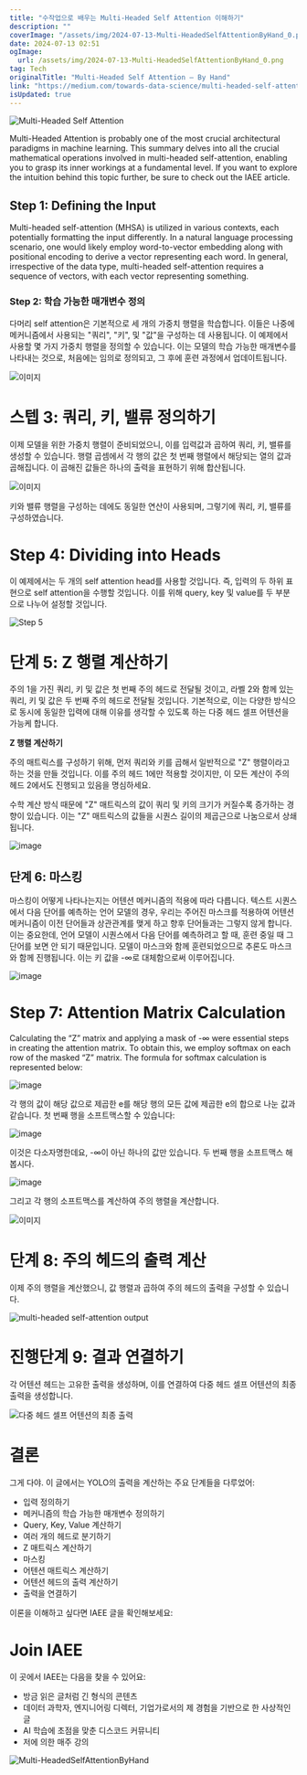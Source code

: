 ```yaml
---
title: "수작업으로 배우는 Multi-Headed Self Attention 이해하기"
description: ""
coverImage: "/assets/img/2024-07-13-Multi-HeadedSelfAttentionByHand_0.png"
date: 2024-07-13 02:51
ogImage: 
  url: /assets/img/2024-07-13-Multi-HeadedSelfAttentionByHand_0.png
tag: Tech
originalTitle: "Multi-Headed Self Attention — By Hand"
link: "https://medium.com/towards-data-science/multi-headed-self-attention-by-hand-d2ce1ae031db"
isUpdated: true
---
```







![Multi-Headed Self Attention](/assets/img/2024-07-13-Multi-HeadedSelfAttentionByHand_0.png)

Multi-Headed Attention is probably one of the most crucial architectural paradigms in machine learning. This summary delves into all the crucial mathematical operations involved in multi-headed self-attention, enabling you to grasp its inner workings at a fundamental level. If you want to explore the intuition behind this topic further, be sure to check out the IAEE article.

## Step 1: Defining the Input

Multi-headed self-attention (MHSA) is utilized in various contexts, each potentially formatting the input differently. In a natural language processing scenario, one would likely employ word-to-vector embedding along with positional encoding to derive a vector representing each word. In general, irrespective of the data type, multi-headed self-attention requires a sequence of vectors, with each vector representing something.


<div class="content-ad"></div>

### Step 2: 학습 가능한 매개변수 정의

다머리 self attention은 기본적으로 세 개의 가중치 행렬을 학습합니다. 이들은 나중에 메커니즘에서 사용되는 "쿼리", "키", 및 "값"을 구성하는 데 사용됩니다. 이 예제에서 사용할 몇 가지 가중치 행렬을 정의할 수 있습니다. 이는 모델의 학습 가능한 매개변수를 나타내는 것으로, 처음에는 임의로 정의되고, 그 후에 훈련 과정에서 업데이트됩니다.

![이미지](/assets/img/2024-07-13-Multi-HeadedSelfAttentionByHand_2.png)

<div class="content-ad"></div>

# 스텝 3: 쿼리, 키, 밸류 정의하기

이제 모델을 위한 가중치 행렬이 준비되었으니, 이를 입력값과 곱하여 쿼리, 키, 밸류를 생성할 수 있습니다. 행렬 곱셈에서 각 행의 값은 첫 번째 행렬에서 해당되는 열의 값과 곱해집니다. 이 곱해진 값들은 하나의 출력을 표현하기 위해 합산됩니다.

![이미지](/assets/img/2024-07-13-Multi-HeadedSelfAttentionByHand_3.png)

키와 밸류 행렬을 구성하는 데에도 동일한 연산이 사용되며, 그렇기에 쿼리, 키, 밸류를 구성하였습니다.

<div class="content-ad"></div>


# Step 4: Dividing into Heads

이 예제에서는 두 개의 self attention head를 사용할 것입니다. 즉, 입력의 두 하위 표현으로 self attention을 수행할 것입니다. 이를 위해 query, key 및 value를 두 부분으로 나누어 설정할 것입니다.

![Step 5](/assets/img/2024-07-13-Multi-HeadedSelfAttentionByHand_5.png)

<div class="content-ad"></div>

# 단계 5: Z 행렬 계산하기

주의 1을 가진 쿼리, 키 및 값은 첫 번째 주의 헤드로 전달될 것이고, 라벨 2와 함께 있는 쿼리, 키 및 값은 두 번째 주의 헤드로 전달될 것입니다. 기본적으로, 이는 다양한 방식으로 동시에 동일한 입력에 대해 이유를 생각할 수 있도록 하는 다중 헤드 셀프 어텐션을 가능케 합니다.

**Z 행렬 계산하기**

주의 매트릭스를 구성하기 위해, 먼저 쿼리와 키를 곱해서 일반적으로 "Z" 행렬이라고 하는 것을 만들 것입니다. 이를 주의 헤드 1에만 적용할 것이지만, 이 모든 계산이 주의 헤드 2에서도 진행되고 있음을 명심하세요.

<div class="content-ad"></div>

수학 계산 방식 때문에 "Z" 매트릭스의 값이 쿼리 및 키의 크기가 커질수록 증가하는 경향이 있습니다. 이는 "Z" 매트릭스의 값들을 시퀀스 길이의 제곱근으로 나눔으로서 상쇄됩니다.

![image](/assets/img/2024-07-13-Multi-HeadedSelfAttentionByHand_7.png)

## 단계 6: 마스킹

마스킹이 어떻게 나타나는지는 어텐션 메커니즘의 적용에 따라 다릅니다. 텍스트 시퀀스에서 다음 단어를 예측하는 언어 모델의 경우, 우리는 주어진 마스크를 적용하여 어텐션 메커니즘이 이전 단어들과 상관관계를 맺게 하고 향후 단어들과는 그렇지 않게 합니다. 이는 중요한데, 언어 모델이 시퀀스에서 다음 단어를 예측하려고 할 때, 훈련 중일 때 그 단어를 보면 안 되기 때문입니다. 모델이 마스크와 함께 훈련되었으므로 추론도 마스크와 함께 진행됩니다. 이는 키 값을 -∞로 대체함으로써 이루어집니다.

<div class="content-ad"></div>


![image](/assets/img/2024-07-13-Multi-HeadedSelfAttentionByHand_8.png)

# Step 7: Attention Matrix Calculation

Calculating the “Z” matrix and applying a mask of -∞ were essential steps in creating the attention matrix. To obtain this, we employ softmax on each row of the masked “Z” matrix. The formula for softmax calculation is represented below:

![image](/assets/img/2024-07-13-Multi-HeadedSelfAttentionByHand_9.png)


<div class="content-ad"></div>

각 행의 값이 해당 값으로 제곱한 e를 ​​해당 행의 모든 값에 제곱한 e의 합으로 나눈 값과 같습니다. 첫 번째 행을 소프트맥스할 수 있습니다:

![image](/assets/img/2024-07-13-Multi-HeadedSelfAttentionByHand_10.png)

이것은 다소자명한데요, -∞이 아닌 하나의 값만 있습니다. 두 번째 행을 소프트맥스 해 봅시다.

![image](/assets/img/2024-07-13-Multi-HeadedSelfAttentionByHand_11.png)

<div class="content-ad"></div>

그리고 각 행의 소프트맥스를 계산하여 주의 행렬을 계산합니다.

![이미지](/assets/img/2024-07-13-Multi-HeadedSelfAttentionByHand_12.png)

# 단계 8: 주의 헤드의 출력 계산

이제 주의 행렬을 계산했으니, 값 행렬과 곱하여 주의 헤드의 출력을 구성할 수 있습니다.

<div class="content-ad"></div>

![multi-headed self-attention output](/assets/img/2024-07-13-Multi-HeadedSelfAttentionByHand_13.png)

# 진행단계 9: 결과 연결하기

각 어텐션 헤드는 고유한 출력을 생성하며, 이를 연결하여 다중 헤드 셀프 어텐션의 최종 출력을 생성합니다.

![다중 헤드 셀프 어텐션의 최종 출력](/assets/img/2024-07-13-Multi-HeadedSelfAttentionByHand_14.png)

<div class="content-ad"></div>

# 결론

그게 다야. 이 글에서는 YOLO의 출력을 계산하는 주요 단계들을 다루었어:

- 입력 정의하기
- 메커니즘의 학습 가능한 매개변수 정의하기
- Query, Key, Value 계산하기
- 여러 개의 헤드로 분기하기
- Z 매트릭스 계산하기
- 마스킹
- 어텐션 매트릭스 계산하기
- 어텐션 헤드의 출력 계산하기
- 출력을 연결하기

이론을 이해하고 싶다면 IAEE 글을 확인해보세요:

<div class="content-ad"></div>

# Join IAEE

이 곳에서 IAEE는 다음을 찾을 수 있어요:

- 방금 읽은 글처럼 긴 형식의 콘텐츠
- 데이터 과학자, 엔지니어링 디렉터, 기업가로서의 제 경험을 기반으로 한 사상적인 글
- AI 학습에 초점을 맞춘 디스코드 커뮤니티
- 저에 의한 매주 강의

![Multi-HeadedSelfAttentionByHand](/assets/img/2024-07-13-Multi-HeadedSelfAttentionByHand_15.png)